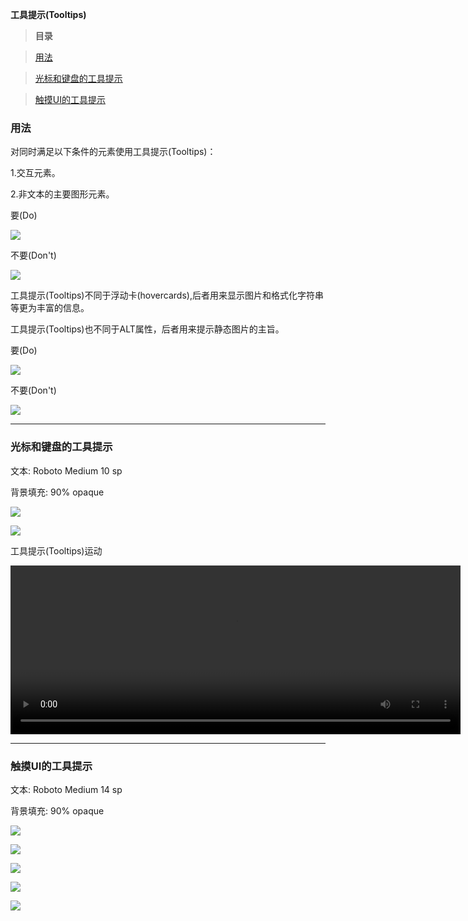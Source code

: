 **工具提示(Tooltips)**

> **目录**

> [用法](#tooltips_usage)

> [光标和键盘的工具提示](#tooltips_cursor_keyboard)

> [触摸UI的工具提示](#tooltips_touch)


<h3 id=tooltips_usage">用法</h3>

对同时满足以下条件的元素使用工具提示(Tooltips)：

1.交互元素。

2.非文本的主要图形元素。

要(Do)

![](images/components-tooltips-usage-tooltips_06a_large_mdpi.png)

不要(Don't)

![](images/components-tooltips-usage-tooltips_06b_large_mdpi.png)


工具提示(Tooltips)不同于浮动卡(hovercards),后者用来显示图片和格式化字符串等更为丰富的信息。

工具提示(Tooltips)也不同于ALT属性，后者用来提示静态图片的主旨。

要(Do)

![](images/components-tooltips-usage-tooltips_13a_large_mdpi.png)

不要(Don't)

![](images/components-tooltips-usage-tooltips_13b_large_mdpi.png)


----------

<h3 id=tooltips_cursor_keyboard">光标和键盘的工具提示</h3>

文本: Roboto Medium 10 sp

背景填充: 90% opaque

![](images/components-tooltips-cursorkeyboardtooltips-tooltips_09_large_mdpi.png)

![](images/components-tooltips-cursorkeyboardtooltips-tooltips_03_large_mdpi.png)

工具提示(Tooltips)运动

<video width="720" height="270" loop="true" controls="controls"
src="http://materialdesign.qiniudn.com/videos/components-tooltips-cursorkeyboardtooltips-tooltips_005_large_xhdpi.webm" ></video>

----------

<h3 id=tooltips_touch">触摸UI的工具提示</h3>

文本: Roboto Medium 14 sp

背景填充: 90% opaque

![](images/components-tooltips-touchuitooltips-tooltips_16_large_mdpi.png)

![](images/components-tooltips-touchuitooltips-tooltips_15a_large_mdpi.png)

![](images/components-tooltips-touchuitooltips-tooltips_15b_large_mdpi.png)

![](images/components-tooltips-touchuitooltips-tooltips_19a_large_mdpi.png)

![](images/components-tooltips-touchuitooltips-tooltips_19b_large_mdpi.png)
